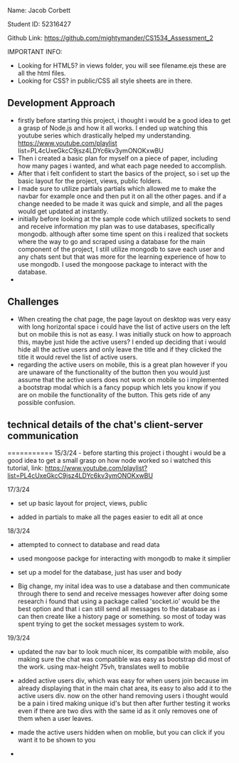 Name: Jacob Corbett

Student ID: 52316427

Github Link: https://github.com/mightymander/CS1534_Assessment_2

IMPORTANT INFO:
- Looking for HTML5? in views folder, you will see filename.ejs these are all the html files.
- Looking for CSS? in public/CSS all style sheets are in there.


Development Approach
---

- firstly before starting this project, i thought i would be a good idea to get a grasp of Node.js and how it all works. I ended up watching this youtube series which drastically helped my understanding. https://www.youtube.com/playlist list=PL4cUxeGkcC9jsz4LDYc6kv3ymONOKxwBU
- Then i created a basic plan for myself on a piece of paper, including how many pages i wanted, and what each page needed to accomplish.
-  After that i felt confident to start the basics of the project, so i set up the basic layout for the project, views, public folders.
- I made sure to utilize partials partials which allowed me to make the navbar for example once and then put it on all the other pages. and if a change needed to be made it was quick and simple, and all the pages would get updated at instantly.
- initially before looking at the sample code which utilized sockets to send and receive information my plan was to use databases, specifically mongodb. although after some time spent on this i realized that sockets where the way to go and scraped using a database for the main component of the project, I still utilize mongodb to save each user and any chats sent but that was more for the learning experience of how to use mongodb. I used the mongoose package to interact with the database.
- 

Challenges
---
- When creating the chat page, the page layout on desktop was very easy with long horizontal space i could have the list of active users on the left but on mobile this is not as easy. I was initially stuck on how to approach this, maybe just hide the active users? I ended up deciding that i would hide all the active users and only leave the title and if they clicked the title it would revel the list of active users.
- regarding the active users on mobile, this is a great plan however if you are unaware of the functionality of the button then you would just assume that the active users does not work on mobile so i implemented a bootstrap modal which is a fancy popup which lets you know if you are on mobile the functionality of the button. This gets ride of any possible confusion.

technical details of the chat's client-server communication
---




===========
15/3/24 - before starting this project i thought i would be a good idea to get a small grasp on how node worked so i watched this tutorial, link: https://www.youtube.com/playlist?list=PL4cUxeGkcC9jsz4LDYc6kv3ymONOKxwBU

17/3/24 

- set up basic layout for project, views, public

- added in partials to make all the pages easier to edit all at once

18/3/24

- attempted to connect to database and read data

- used mongoose packge for interacting with mongodb to make it simplier 

- set up a model for the database, just has user and body

- Big change, my inital idea was to use a database and then communicate through there to send and receive messages however after doing some research i found that using a package called 'socket.io' would be the best option and that i can still send all messages to the database as i can then create like a history page or something. so most of today was spent trying to get the socket messages system to work.

19/3/24

- updated the nav bar to look much nicer, its compatible with mobile, also making sure the chat was compatible was easy as bootstrap did most of the work. using max-height 75vh, translates well to moblie

- added active users div, which was easy for when users join because im already displaying that in the main chat area, its easy to also add it to the active users div. now on the other hand removing users i thought would be a pain i tired making unique id's but then after further testing it works even if there are two divs with the same id as it only removes one of them when a user leaves.

- made the active users hidden when on moblie, but you can click if you want it to be shown to you

- 


